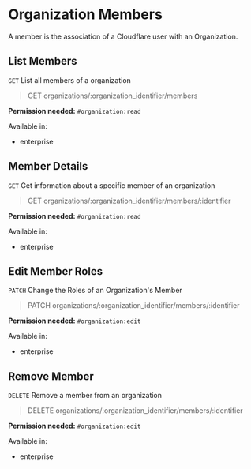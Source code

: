 # Organization Members

A member is the association of a Cloudflare user with an Organization.

## List Members

`GET` List all members of a organization

> GET organizations/:organization_identifier/members

**Permission needed:** `#organization:read`

Available in:

* enterprise


## Member Details

`GET` Get information about a specific member of an organization

> GET organizations/:organization_identifier/members/:identifier

**Permission needed:** `#organization:read`

Available in:

* enterprise


## Edit Member Roles

`PATCH` Change the Roles of an Organization's Member

> PATCH organizations/:organization_identifier/members/:identifier

**Permission needed:** `#organization:edit`

Available in:

* enterprise


## Remove Member

`DELETE` Remove a member from an organization

> DELETE organizations/:organization_identifier/members/:identifier

**Permission needed:** `#organization:edit`

Available in:

* enterprise

